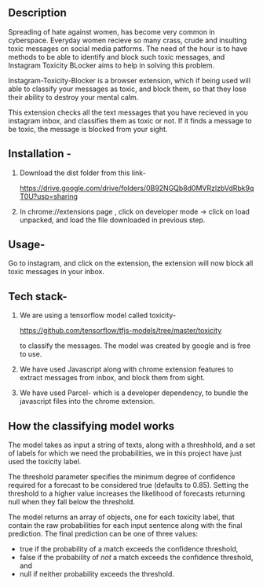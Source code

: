## Description

Spreading of hate against women, has become very common in cyberspace. Everyday women recieve so many crass, crude and insulting toxic messages on social media patforms. The need of the hour is to have methods to be able to identify and block such toxic messages, and Instagram Toxicity BLocker aims to help in solving this problem.

Instagram-Toxicity-Blocker is a browser extension, which if being used will able to classify your messages as toxic, and block them, so that they lose their ability to destroy your mental calm.

This extension checks all the text messages that you have recieved in you instagram inbox, and classifies them as toxic or not. If it finds a message to be toxic, the message is blocked from your sight.

## Installation -
   
1. Download the dist folder from this link-

    https://drive.google.com/drive/folders/0B92NGQb8d0MVRzlzbVdRbk9qT0U?usp=sharing

2. In chrome://extensions page , click on developer mode -> click on load unpacked,
    and load the file downloaded in previous step.

## Usage-

Go to instagram, and click on the extension, the extension will now block all toxic messages in your inbox.

## Tech stack-

1. We are using a tensorflow model called toxicity-

    https://github.com/tensorflow/tfjs-models/tree/master/toxicity

    to classify the messages. The model was created by google and is free to use.

2. We have used Javascript along with chrome extension features to extract messages from inbox, and block them from sight.

3. We have used Parcel- which is a developer dependency, to bundle the javascript files into the chrome extension.

## How the classifying model works

The model takes as input a string of texts, along with a threshhold, and a set of labels for which we need the probabilities, we in this project have just used the toxicity label.

The threshold parameter specifies the minimum degree of confidence required for a forecast to be considered true (defaults to 0.85). Setting the threshold to a higher value increases the likelihood of forecasts returning null when they fall below the threshold.

The model returns an array of objects, one for each toxicity label, that contain the raw probabilities for each input sentence along with the final prediction. The final prediction can be one of three values:

- true if the probability of a match exceeds the confidence threshold,
- false if the probability of *not* a match exceeds the confidence threshold, and
- null if neither probability exceeds the threshold.


    